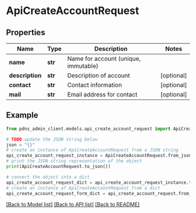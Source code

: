 # ApiCreateAccountRequest


## Properties

Name | Type | Description | Notes
------------ | ------------- | ------------- | -------------
**name** | **str** | Name for account (unique, immutable) | 
**description** | **str** | Description of account | [optional] 
**contact** | **str** | Contact information | [optional] 
**mail** | **str** | Email address for contact | [optional] 

## Example

```python
from pdns_admin_client.models.api_create_account_request import ApiCreateAccountRequest

# TODO update the JSON string below
json = "{}"
# create an instance of ApiCreateAccountRequest from a JSON string
api_create_account_request_instance = ApiCreateAccountRequest.from_json(json)
# print the JSON string representation of the object
print(ApiCreateAccountRequest.to_json())

# convert the object into a dict
api_create_account_request_dict = api_create_account_request_instance.to_dict()
# create an instance of ApiCreateAccountRequest from a dict
api_create_account_request_form_dict = api_create_account_request.from_dict(api_create_account_request_dict)
```
[[Back to Model list]](../README.md#documentation-for-models) [[Back to API list]](../README.md#documentation-for-api-endpoints) [[Back to README]](../README.md)


